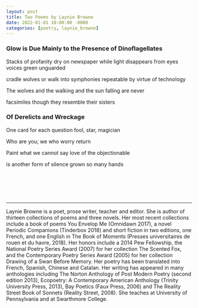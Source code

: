 ```yaml
---
layout: post
title: Two Poems by Laynie Browne
date: 2022-01-01 10:00:00 -0000
categories: [poetry, laynie_browne]
---
```

<div class="poem">
<h3>Glow is Due Mainly to the Presence of Dinoflagellates</h3>

Stacks of profanity dry on newspaper
while light disappears from eyes
voices green unguarded


cradle wolves or walk
into symphonies repeatable
by virtue of technology


The wolves and the walking
and the sun falling are never


facsimiles though they resemble
their sisters
 

<h3>Of Derelicts and Wreckage</h3>

One card for each question
fool, star, magician


Who are you; we who
worry return


Paint what we cannot say
love of the objectionable


is another form of silence
grown so many hands
</div>
<br><br>
<br><br>
<hr>
Laynie Browne is a poet, prose writer, teacher and editor. She is author of thirteen collections of poems and three novels. Her most recent collections include a book of poems You Envelop Me (Omnidawn 2017), a novel Periodic Companions (Tinderbox 2018) and short fiction in two editions, one French, and one English in The Book of Moments (Presses universitaires de rouen et du havre, 2018). Her honors include a 2014 Pew Fellowship, the National Poetry Series Award (2007) for her collection The Scented Fox, and the Contemporary Poetry Series Award (2005) for her collection Drawing of a Swan Before Memory.  Her poetry has been translated into French, Spanish, Chinese and Catalan. Her writing has appeared in many anthologies including The Norton Anthology of Post Modern Poetry (second edition 2013), Ecopoetry: A Contemporary American Anthology (Trinity University Press, 2013), Bay Poetics (Faux Press, 2006) and The Reality Street Book of Sonnets (Reality Street, 2008). She teaches at University of Pennsylvania and at Swarthmore College.
